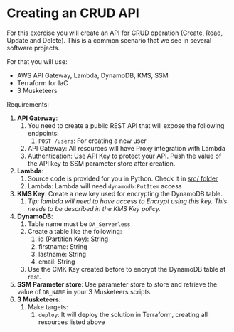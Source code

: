 # Creating an CRUD API

For this exercise you will create an API for CRUD operation (Create, Read, Update and Delete). This is a common scenario that we see in several software projects.

For that you will use:
- AWS API Gateway, Lambda, DynamoDB, KMS, SSM
- Terraform for IaC
- 3 Musketeers 

Requirements:
1. **API Gateway**: 
   1. You need to create a public REST API that will expose the following endpoints:
      1. `POST /users`: For creating a new user
   2. API Gateway: All resources will have Proxy integration with Lambda
   3. Authentication: Use API Key to protect your API. Push the value of the API key to SSM parameter store after creation.
2. **Lambda**: 
   1. Source code is provided for you in Python. Check it in [src/ folder](./src)
   2. Lambda: Lambda will need `dynamodb:PutItem` access
3. **KMS Key**: Create a new key used for encrypting the DynamoDB table. 
   1. *Tip: lambda will need to have access to Encrypt using this key. This needs to be described in the KMS Key policy.*
4. **DynamoDB**: 
   1. Table name must be `DA_Serverless`
   2. Create a table like the following:
      1. id (Partition Key): String
      2. firstname: String
      3. lastname: String
      4. email: String
   3. Use the CMK Key created before to encrypt the DynamoDB table at rest.
5. **SSM Parameter store**: Use parameter store to store and retrieve the value of `DB_NAME` in your 3 Musketeers scripts.
6. **3 Musketeers**:
   1. Make targets:
      1. `deploy`: It will deploy the solution in Terraform, creating all resources listed above
  
